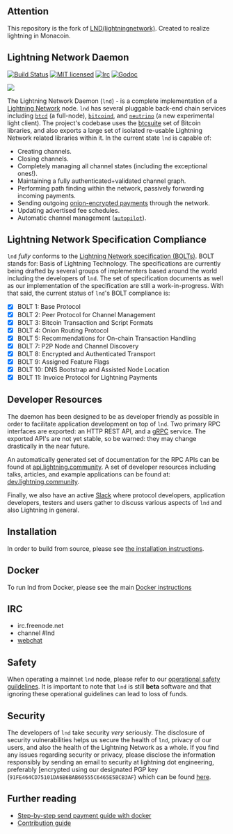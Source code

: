## Attention

This repository is the fork of [LND(lightningnetwork)](https://github.com/lightningnetwork/lnd).
Created to realize lightning in Monacoin.

## Lightning Network Daemon

[![Build Status](http://img.shields.io/travis/monasuite/lnd.svg)](https://travis-ci.org/monasuite/lnd) 
[![MIT licensed](https://img.shields.io/badge/license-MIT-blue.svg)](https://github.com/monasuite/lnd/blob/master/LICENSE) 
[![Irc](https://img.shields.io/badge/chat-on%20freenode-brightgreen.svg)](https://webchat.freenode.net/?channels=lnd) 
[![Godoc](https://godoc.org/github.com/monasuite/lnd?status.svg)](https://godoc.org/github.com/monasuite/lnd)

<img src="logo.png">

The Lightning Network Daemon (`lnd`) - is a complete implementation of a
[Lightning Network](https://lightning.network) node.  `lnd` has several pluggable back-end
chain services including [`btcd`](https://github.com/btcsuite/btcd) (a
full-node), [`bitcoind`](https://github.com/bitcoin/bitcoin), and
[`neutrino`](https://github.com/monasuite/neutrino) (a new experimental light client). The project's codebase uses the
[btcsuite](https://github.com/btcsuite/) set of Bitcoin libraries, and also
exports a large set of isolated re-usable Lightning Network related libraries
within it.  In the current state `lnd` is capable of:
* Creating channels.
* Closing channels.
* Completely managing all channel states (including the exceptional ones!).
* Maintaining a fully authenticated+validated channel graph.
* Performing path finding within the network, passively forwarding incoming payments.
* Sending outgoing [onion-encrypted payments](https://github.com/lightningnetwork/lightning-onion) 
through the network.
* Updating advertised fee schedules.
* Automatic channel management ([`autopilot`](https://github.com/monasuite/lnd/tree/master/autopilot)).

## Lightning Network Specification Compliance
`lnd` _fully_ conforms to the [Lightning Network specification
(BOLTs)](https://github.com/lightningnetwork/lightning-rfc). BOLT stands for:
Basis of Lightning Technology. The specifications are currently being drafted
by several groups of implementers based around the world including the
developers of `lnd`. The set of specification documents as well as our
implementation of the specification are still a work-in-progress. With that
said, the current status of `lnd`'s BOLT compliance is:

  - [X] BOLT 1: Base Protocol
  - [X] BOLT 2: Peer Protocol for Channel Management
  - [X] BOLT 3: Bitcoin Transaction and Script Formats
  - [X] BOLT 4: Onion Routing Protocol
  - [X] BOLT 5: Recommendations for On-chain Transaction Handling
  - [X] BOLT 7: P2P Node and Channel Discovery
  - [X] BOLT 8: Encrypted and Authenticated Transport
  - [X] BOLT 9: Assigned Feature Flags
  - [X] BOLT 10: DNS Bootstrap and Assisted Node Location
  - [X] BOLT 11: Invoice Protocol for Lightning Payments

## Developer Resources

The daemon has been designed to be as developer friendly as possible in order
to facilitate application development on top of `lnd`. Two primary RPC
interfaces are exported: an HTTP REST API, and a [gRPC](https://grpc.io/)
service. The exported API's are not yet stable, so be warned: they may change
drastically in the near future.

An automatically generated set of documentation for the RPC APIs can be found
at [api.lightning.community](https://api.lightning.community). A set of developer
resources including talks, articles, and example applications can be found at:
[dev.lightning.community](https://dev.lightning.community).

Finally, we also have an active
[Slack](https://lightning.engineering/slack.html) where protocol developers, application developers, testers and users gather to
discuss various aspects of `lnd` and also Lightning in general.

## Installation
  In order to build from source, please see [the installation
  instructions](docs/INSTALL.md).

## Docker
  To run lnd from Docker, please see the main [Docker instructions](docs/DOCKER.md)

## IRC
  * irc.freenode.net
  * channel #lnd
  * [webchat](https://webchat.freenode.net/?channels=lnd)

## Safety

When operating a mainnet `lnd` node, please refer to our [operational safety
guildelines](docs/safety.md). It is important to note that `lnd` is still
**beta** software and that ignoring these operational guidelines can lead to
loss of funds.

## Security

The developers of `lnd` take security _very_ seriously. The disclosure of
security vulnerabilities helps us secure the health of `lnd`, privacy of our
users, and also the health of the Lightning Network as a whole.  If you find
any issues regarding security or privacy, please disclose the information
responsibly by sending an email to security at lightning dot engineering,
preferably [encrypted using our designated PGP key
(`91FE464CD75101DA6B6BAB60555C6465E5BCB3AF`) which can be found
[here](https://gist.githubusercontent.com/Roasbeef/6fb5b52886183239e4aa558f83d085d3/raw/5ef96c426e3cf20a2443dc9d3c7d6877576da9ca/security@lightning.engineering).

## Further reading
* [Step-by-step send payment guide with docker](https://github.com/monasuite/lnd/tree/master/docker)
* [Contribution guide](https://github.com/monasuite/lnd/blob/master/docs/code_contribution_guidelines.md)
